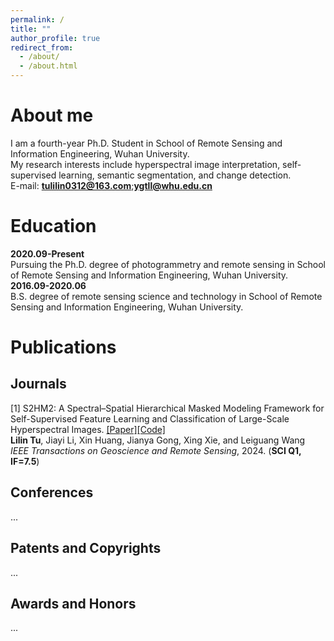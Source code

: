 ```yaml
---
permalink: /
title: ""
author_profile: true
redirect_from: 
  - /about/
  - /about.html
---
```


# About me  
I am a fourth-year Ph.D. Student in School of Remote Sensing and Information Engineering, Wuhan University.  
My research interests include hyperspectral image interpretation, self-supervised learning, semantic segmentation, and change detection.  
E-mail: **tulilin0312@163.com**;**ygtll@whu.edu.cn**

# Education  
**2020.09-Present**  
Pursuing the Ph.D. degree of photogrammetry and remote sensing in School of Remote Sensing and Information Engineering, Wuhan University.  
**2016.09-2020.06**  
B.S. degree of remote sensing science and technology in School of Remote Sensing and Information Engineering, Wuhan University.

# Publications  
## Journals  
[1] S2HM2: A Spectral–Spatial Hierarchical Masked Modeling Framework for Self-Supervised Feature Learning and Classification of Large-Scale Hyperspectral Images. [[Paper]](https://ieeexplore.ieee.org/document/10508226)[[Code]](https://github.com/tulilin/S2HM2)  
**Lilin Tu**, Jiayi Li, Xin Huang, Jianya Gong, Xing Xie, and Leiguang Wang  
*IEEE Transactions on Geoscience and Remote Sensing*, 2024. (**SCI Q1, IF=7.5**)  
## Conferences
...  
## Patents and Copyrights
...  
## Awards and Honors
...


